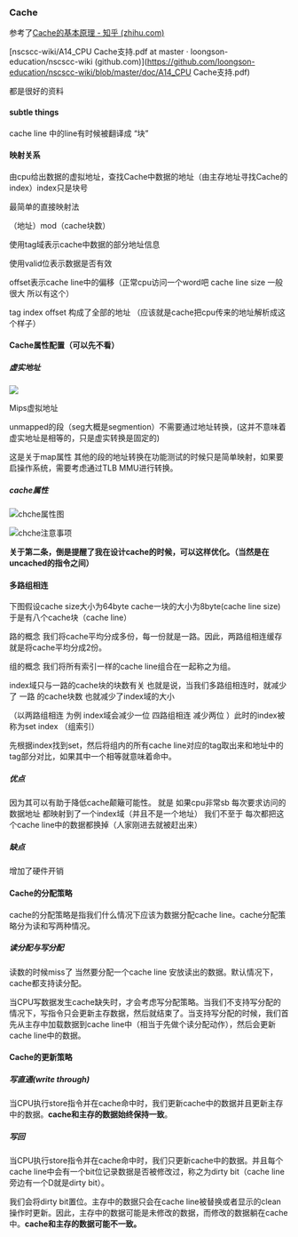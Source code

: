 ### Cache

参考了[Cache的基本原理 - 知乎 (zhihu.com)](https://zhuanlan.zhihu.com/p/102293437)

[nscscc-wiki/A14_CPU Cache支持.pdf at master · loongson-education/nscscc-wiki (github.com)](https://github.com/loongson-education/nscscc-wiki/blob/master/doc/A14_CPU Cache支持.pdf)

都是很好的资料

#### subtle things

cache line 中的line有时候被翻译成 “块”

#### 映射关系

由cpu给出数据的虚拟地址，查找Cache中数据的地址（由主存地址寻找Cache的index）index只是块号

最简单的直接映射法 

（地址）mod（cache块数）

使用tag域表示cache中数据的部分地址信息

使用valid位表示数据是否有效

offset表示cache line中的偏移（正常cpu访问一个word吧 cache line size 一般很大 所以有这个）

tag index offset 构成了全部的地址 （应该就是cache把cpu传来的地址解析成这个样子）

#### Cache属性配置（可以先不看）

##### 虚实地址

![](E:\Alog\cpu\QQ图片20210430185910.png)



Mips虚拟地址

unmapped的段（seg大概是segmention）不需要通过地址转换，(这并不意味着虚实地址是相等的，只是虚实转换是固定的)

这是关于map属性 其他的段的地址转换在功能测试的时候只是简单映射，如果要启操作系统，需要考虑通过TLB MMU进行转换。

##### cache属性

![chche属性图](E:\Alog\cpu\chche属性图.png)

![chche注意事项](E:\Alog\cpu\chche注意事项.png)

**关于第二条，倒是提醒了我在设计cache的时候，可以这样优化。（当然是在uncached的指令之间）**

#### 多路组相连

下图假设cache size大小为64byte  cache一块的大小为8byte(cache line size) 于是有八个cache块（cache line）

路的概念  我们将cache平均分成多份，每一份就是一路。因此，两路组相连缓存就是将cache平均分成2份。

组的概念  我们将所有索引一样的cache line组合在一起称之为组。



index域只与一路的cache块的块数有关 也就是说，当我们多路组相连时，就减少了 一路 的cache块数 也就减少了index域的大小 

（以两路组相连 为例 index域会减少一位 四路组相连 减少两位  ）此时的index被称为set index （组索引）



先根据index找到set，然后将组内的所有cache line对应的tag取出来和地址中的tag部分对比，如果其中一个相等就意味着命中。



##### 优点

因为其可以有助于降低cache颠簸可能性。  就是 如果cpu非常sb 每次要求访问的数据地址 都映射到了一个index域（并且不是一个地址） 我们不至于 每次都把这个cache line中的数据都换掉（人家刚进去就被赶出来）

##### 缺点

增加了硬件开销

#### Cache的分配策略

cache的分配策略是指我们什么情况下应该为数据分配cache line。cache分配策略分为读和写两种情况。

##### 读分配与写分配

读数的时候miss了 当然要分配一个cache line 安放读出的数据。默认情况下，cache都支持读分配。

当CPU写数据发生cache缺失时，才会考虑写分配策略。当我们不支持写分配的情况下，写指令只会更新主存数据，然后就结束了。当支持写分配的时候，我们首先从主存中加载数据到cache line中（相当于先做个读分配动作），然后会更新cache line中的数据。

#### Cache的更新策略

##### 写直通(write through)

当CPU执行store指令并在cache命中时，我们更新cache中的数据并且更新主存中的数据。**cache和主存的数据始终保持一致**。

##### 写回

当CPU执行store指令并在cache命中时，我们只更新cache中的数据。并且每个cache line中会有一个bit位记录数据是否被修改过，称之为dirty bit（cache line旁边有一个D就是dirty bit）。

我们会将dirty bit置位。主存中的数据只会在cache line被替换或者显示的clean操作时更新。因此，主存中的数据可能是未修改的数据，而修改的数据躺在cache中。**cache和主存的数据可能不一致。**